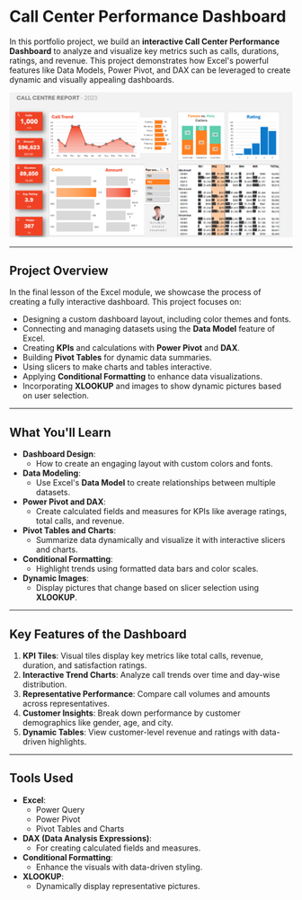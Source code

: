 # Call Center Performance Dashboard

In this portfolio project, we build an **interactive Call Center Performance Dashboard** to analyze and visualize key metrics such as calls, durations, ratings, and revenue.
 This project demonstrates how Excel's powerful features like Data Models, Power Pivot, and DAX can be leveraged to create dynamic and visually appealing dashboards.

![Call Center Dashboard](./dashboard-image.png)

---

## **Project Overview**

In the final lesson of the Excel module, we showcase the process of creating a fully interactive dashboard. This project focuses on:
- Designing a custom dashboard layout, including color themes and fonts.
- Connecting and managing datasets using the **Data Model** feature of Excel.
- Creating **KPIs** and calculations with **Power Pivot** and **DAX**.
- Building **Pivot Tables** for dynamic data summaries.
- Using slicers to make charts and tables interactive.
- Applying **Conditional Formatting** to enhance data visualizations.
- Incorporating **XLOOKUP** and images to show dynamic pictures based on user selection.

---

## **What You'll Learn**
- **Dashboard Design**:
  - How to create an engaging layout with custom colors and fonts.
- **Data Modeling**:
  - Use Excel's **Data Model** to create relationships between multiple datasets.
- **Power Pivot and DAX**:
  - Create calculated fields and measures for KPIs like average ratings, total calls, and revenue.
- **Pivot Tables and Charts**:
  - Summarize data dynamically and visualize it with interactive slicers and charts.
- **Conditional Formatting**:
  - Highlight trends using formatted data bars and color scales.
- **Dynamic Images**:
  - Display pictures that change based on slicer selection using **XLOOKUP**.

---

## **Key Features of the Dashboard**
1. **KPI Tiles**: Visual tiles display key metrics like total calls, revenue, duration, and satisfaction ratings.
2. **Interactive Trend Charts**: Analyze call trends over time and day-wise distribution.
3. **Representative Performance**: Compare call volumes and amounts across representatives.
4. **Customer Insights**: Break down performance by customer demographics like gender, age, and city.
5. **Dynamic Tables**: View customer-level revenue and ratings with data-driven highlights.
   
---

## **Tools Used**
- **Excel**:
  - Power Query
  - Power Pivot
  - Pivot Tables and Charts
- **DAX (Data Analysis Expressions)**:
  - For creating calculated fields and measures.
- **Conditional Formatting**:
  - Enhance the visuals with data-driven styling.
- **XLOOKUP**:
  - Dynamically display representative pictures.

